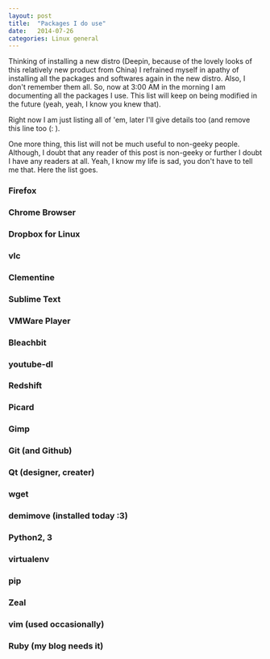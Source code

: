 ```yaml
---
layout: post
title:  "Packages I do use"
date:   2014-07-26
categories: Linux general
---
```


Thinking of installing a new distro (Deepin, because of the lovely looks of this relatively new product from China) I refrained myself in apathy of installing all the packages and softwares again in the new distro. Also, I don't remember them all. So, now at 3:00 AM in the morning I am documenting all the packages I use. This list will keep on being modified in the future (yeah, yeah, I know you knew that).

Right now I am just listing all of 'em, later I'll give details too (and remove this line too (: ).

One more thing, this list will not be much useful to non-geeky people. Although, I doubt that any reader of this post is non-geeky or further I doubt I have any readers at all. Yeah, I know my life is sad, you don't have to tell me that. Here the list goes. 

### Firefox

### Chrome Browser

### Dropbox for Linux

### vlc

### Clementine

### Sublime Text

### VMWare Player

### Bleachbit

### youtube-dl

### Redshift

### Picard

### Gimp

### Git (and Github)

### Qt (designer, creater)

### wget

### demimove (installed today :3)

### Python2, 3

### virtualenv

### pip

### Zeal

### vim (used occasionally)

### Ruby (my blog needs it)

<!--                 git clone https://github.com/mikar/demimove
                sudo pip install .
                demimove-ui -->